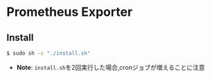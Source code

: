 # Prometheus Exporter

## Install
```bash
$ sudo sh -c "./install.sh"
```
* **Note**: `install.sh`を2回実行した場合,cronジョブが増えることに注意
